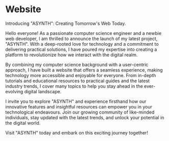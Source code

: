 # Website
Introducing "ASYNTH": Creating Tomorrow's Web Today.

Hello everyone! As a passionate computer science engineer and a newbie web developer, I am thrilled to announce the launch of my latest project, "ASYNTH". With a deep-rooted love for technology and a commitment to delivering practical solutions, I have poured my expertise into creating a platform to revolutionize how we interact with the digital realm.

By combining my computer science background with a user-centric approach, I have built a website that offers a seamless experience, making technology more accessible and enjoyable for everyone. From in-depth tutorials and educational resources to practical guides and the latest industry trends, I cover many topics to help you stay ahead in the ever-evolving digital landscape.

I invite you to explore "ASYNTH" and experience firsthand how our innovative features and insightful resources can empower you in your technological endeavours. Join our growing community of like-minded individuals, stay updated with the latest trends, and unlock your potential in the digital world.

Visit "ASYNTH" today and embark on this exciting journey together!
